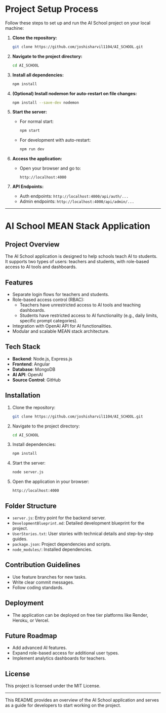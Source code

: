 # Project Setup Process

Follow these steps to set up and run the AI School project on your local machine:

1. **Clone the repository:**
   ```bash
   git clone https://github.com/joshisharvil1104/AI_SCHOOL.git
   ```

2. **Navigate to the project directory:**
   ```bash
   cd AI_SCHOOL
   ```

3. **Install all dependencies:**
   ```bash
   npm install
   ```

4. **(Optional) Install nodemon for auto-restart on file changes:**
   ```bash
   npm install --save-dev nodemon
   ```

5. **Start the server:**
   - For normal start:
     ```bash
     npm start
     ```
   - For development with auto-restart:
     ```bash
     npm run dev
     ```

6. **Access the application:**
   - Open your browser and go to:
     ```
     http://localhost:4000
     ```

7. **API Endpoints:**
   - Auth endpoints: `http://localhost:4000/api/auth/...`
   - Admin endpoints: `http://localhost:4000/api/admin/...`

---
# AI School MEAN Stack Application

## Project Overview
The AI School application is designed to help schools teach AI to students. It supports two types of users: teachers and students, with role-based access to AI tools and dashboards.

## Features
- Separate login flows for teachers and students.
- Role-based access control (RBAC):
  - Teachers have unrestricted access to AI tools and teaching dashboards.
  - Students have restricted access to AI functionality (e.g., daily limits, specific prompt categories).
- Integration with OpenAI API for AI functionalities.
- Modular and scalable MEAN stack architecture.

## Tech Stack
- **Backend**: Node.js, Express.js
- **Frontend**: Angular
- **Database**: MongoDB
- **AI API**: OpenAI
- **Source Control**: GitHub

## Installation
1. Clone the repository:
   ```bash
   git clone https://github.com/joshisharvil1104/AI_SCHOOL.git
   ```
2. Navigate to the project directory:
   ```bash
   cd AI_SCHOOL
   ```
3. Install dependencies:
   ```bash
   npm install
   ```
4. Start the server:
   ```bash
   node server.js
   ```
5. Open the application in your browser:
   ```
   http://localhost:4000
   ```

## Folder Structure
- `server.js`: Entry point for the backend server.
- `DevelopmentBlueprint.md`: Detailed development blueprint for the project.
- `UserStories.txt`: User stories with technical details and step-by-step guides.
- `package.json`: Project dependencies and scripts.
- `node_modules/`: Installed dependencies.

## Contribution Guidelines
- Use feature branches for new tasks.
- Write clear commit messages.
- Follow coding standards.

## Deployment
- The application can be deployed on free tier platforms like Render, Heroku, or Vercel.

## Future Roadmap
- Add advanced AI features.
- Expand role-based access for additional user types.
- Implement analytics dashboards for teachers.

## License
This project is licensed under the MIT License.

---
This README provides an overview of the AI School application and serves as a guide for developers to start working on the project.
